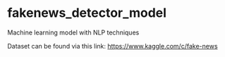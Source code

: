 # fakenews_detector_model
Machine learning model with NLP techniques

Dataset can be found via this link:
https://www.kaggle.com/c/fake-news
